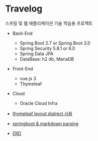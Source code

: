 # Travelog

스프링 및 웹 애플리케이션 기술 학습용 프로젝트

* Back-End
  * Spring Boot 2.7 or Spring Boot 3.0
  * Spring Security 5.8.1 or 6.0
  * Spring Data JPA
  * DataBase: h2 db, MariaDB
* Front-End
  * vue.js 3
  * Thymeleaf

* Cloud
  * Oracle Cloud Infra

* [thymeleaf layout dialrect 사용](https://dev-jwblog.tistory.com/34#3.%20%ED%94%84%EB%A1%9C%EC%A0%9D%ED%8A%B8%20%EC%8B%A4%ED%96%89)
* [springboot & markdown parsing](https://devocean.sk.com/blog/techBoardDetail.do?ID=163499)
* [ERD](https://www.erdcloud.com/d/MvWLqsR5fkQJmj9Md)
